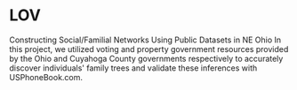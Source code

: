 # LOV
Constructing Social/Familial Networks Using Public Datasets in NE Ohio
In this project, we utilized voting and property government resources provided by the Ohio and Cuyahoga County governments respectively to accurately discover individuals' family trees and validate these inferences with USPhoneBook.com.
